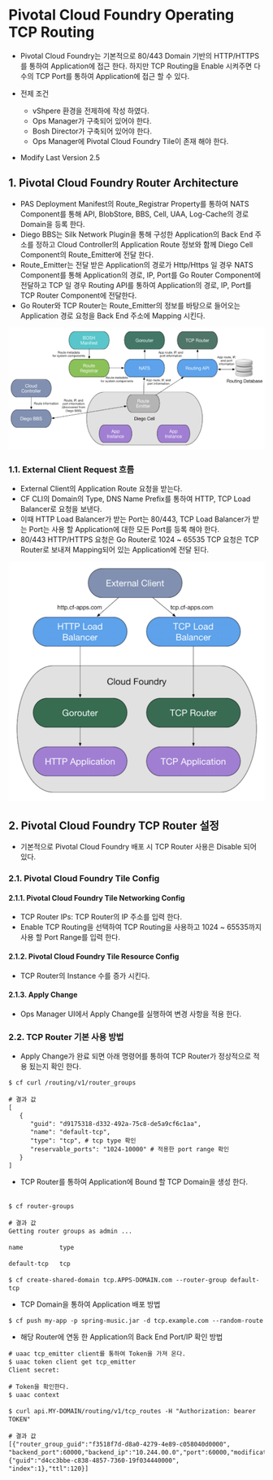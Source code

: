 
#  Pivotal Cloud Foundry Operating TCP Routing

- Pivotal Cloud Foundry는 기본적으로 80/443 Domain 기반의 HTTP/HTTPS를 통하여 Application에 접근 한다. 하지만 TCP Routing을 Enable 시켜주면 다수의 TCP Port를 통하여 Application에 접근 할 수 있다.

- 전제 조건
	- vShpere 환경을 전제하에 작성 하였다.
	- Ops Manager가 구축되어 있어야 한다.
	- Bosh Director가 구축되어 있어야 한다.
	- Ops Manager에 Pivotal Cloud Foundry Tile이 존재 해야 한다.
- Modify Last Version 2.5

## 1. Pivotal Cloud Foundry Router Architecture

- PAS Deployment Manifest의  Route_Registrar Property를 통하여 NATS Component를 통해  API, BlobStore, BBS, Cell, UAA, Log-Cache의 경로 Domain을 등록 한다.
- Diego BBS는 Silk Network Plugin을 통해 구성한 Application의 Back End 주소를 정하고 Cloud Controller의 Application Route 정보와 함께 Diego Cell Component의 Route_Emitter에 전달 한다.
- Route_Emitter는 전달 받은 Application의 경로가 Http/Https 일 경우 NATS Component를 통해 Application의 경로, IP, Port를 Go Router Component에 전달하고 TCP 일 경우 Routing API를 통하여 Application의 경로, IP, Port를 TCP Router Component에 전달한다.
- Go Router와 TCP Router는 Route_Emitter의 정보를 바탕으로 들어오는 Application 경로 요청을 Back End 주소에 Mapping 시킨다.

![router-architecture][tcp-router-image-1]

### 1.1. External Client Request 흐름

- External Client의 Application Route 요청을 받는다.
- CF CLI의 Domain의 Type, DNS Name Prefix를 통하여 HTTP, TCP Load Balancer로 요청을 보낸다.
- 이때 HTTP Load Balancer가 받는 Port는 80/443, TCP Load Balancer가 받는 Port는 사용 할 Application에 대한 모든 Port를 등록 해야 한다.
- 80/443 HTTP/HTTPS 요청은 Go Router로 1024 ~ 65535 TCP 요청은 TCP Router로 보내져 Mapping되어 있는 Application에 전달 된다.

![router-architecture][tcp-router-image-2]


## 2. Pivotal Cloud Foundry TCP Router 설정

- 기본적으로 Pivotal Cloud Foundry 배포 시 TCP Router 사용은 Disable 되어 있다.

### 2.1.  Pivotal Cloud Foundry Tile Config

#### 2.1.1. Pivotal Cloud Foundry Tile Networking Config
- TCP Router IPs: TCP Router의 IP 주소를 입력 한다.
- Enable TCP Routing을 선택하여 TCP Routing을 사용하고 1024 ~ 65535까지 사용 할 Port Range를 입력 한다.

#### 2.1.2. Pivotal Cloud Foundry Tile Resource Config
- TCP Router의 Instance 수를 증가 시킨다.

#### 2.1.3. Apply Change
- Ops Manager UI에서 Apply Change를 실행하여 변경 사항을 적용 한다.


### 2.2.  TCP Router 기본 사용 방법

- Apply Change가 완료 되면 아래 명령어를 통하여 TCP Router가 정상적으로 적용 됬는지 확인 한다.
```
$ cf curl /routing/v1/router_groups

# 결과 값
[
   {
      "guid": "d9175318-d332-492a-75c8-de5a9cf6c1aa",
      "name": "default-tcp",
      "type": "tcp", # tcp type 확인
      "reservable_ports": "1024-10000" # 적용한 port range 확인
   }
]
```

- TCP Router를 통하여 Application에 Bound 할 TCP Domain을 생성 한다.
```
  
$ cf router-groups

# 결과 값
Getting router groups as admin ...

name          type

default-tcp   tcp

$ cf create-shared-domain tcp.APPS-DOMAIN.com --router-group default-tcp
```

- TCP Domain을 통하여 Application 배포 방법
```
$ cf push my-app -p spring-music.jar -d tcp.example.com --random-route
```

- 해당 Router에 연동 한 Application의 Back End Port/IP 확인 방법
```
# uaac tcp_emitter client를 통하여 Token을 가져 온다.
$ uaac token client get tcp_emitter
Client secret:

# Token을 확인한다.
$ uaac context

$ curl api.MY-DOMAIN/routing/v1/tcp_routes -H "Authorization: bearer TOKEN"

# 결과 값
[{"router_group_guid":"f3518f7d-d8a0-4279-4e89-c058040d0000",   
"backend_port":60000,"backend_ip":"10.244.00.0","port":60000,"modification_tag":{"guid":"d4cc3bbe-c838-4857-7360-19f034440000",   
"index":1},"ttl":120}]
```

[tcp-router-image-1]:./images/tcp-router-1.png
[tcp-router-image-2]:./images/tcp-router-2.png
